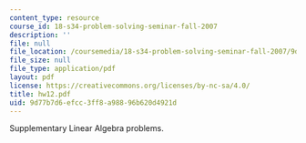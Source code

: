 ```yaml
---
content_type: resource
course_id: 18-s34-problem-solving-seminar-fall-2007
description: ''
file: null
file_location: /coursemedia/18-s34-problem-solving-seminar-fall-2007/9d77b7d6efcc3ff8a98896b620d4921d_hw12.pdf
file_size: null
file_type: application/pdf
layout: pdf
license: https://creativecommons.org/licenses/by-nc-sa/4.0/
title: hw12.pdf
uid: 9d77b7d6-efcc-3ff8-a988-96b620d4921d
---
```

Supplementary Linear Algebra problems.